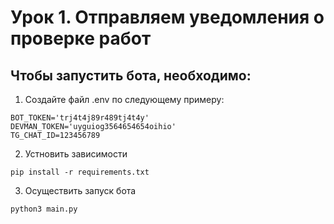# Урок 1. Отправляем уведомления о проверке работ
## Чтобы запустить бота, необходимо:

1. Создайте файл .env по следующему примеру:
```
BOT_TOKEN='trj4t4j89r489tj4t4y'
DEVMAN_TOKEN='uyguiog3564654654oihio'
TG_CHAT_ID=123456789
```
2. Устновить зависимости
```shell
pip install -r requirements.txt
```
3. Осуществить запуск бота
```shell
python3 main.py
```
